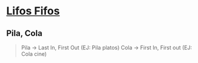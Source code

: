 # <u>Lifos Fifos</u>
## Pila,  Cola
> Pila -> Last In, First Out (EJ: Pila platos)
> Cola -> First In, First out (EJ: Cola cine)
